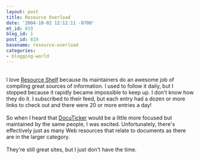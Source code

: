 ```yaml
---
layout: post
title: Resource Overload
date: '2004-10-02 12:12:11 -0700'
mt_id: 819
blog_id: 1
post_id: 819
basename: resource-overload
categories:
- blogging-world
---
```

<br />I love <a href="http://www.resourceshelf.com/">Resource Shelf</a> because its maintainers do an awesome job of compiling great sources of information. I used to follow it daily, but I stopped because it rapidly became impossible to keep up. I don't know how they do it. I subscribed to their feed, but each entry had a dozen or more links to check out and there were 20 or more entries a day!<br /><br />So when I heard that <a href="http://www.docuticker.com/">DocuTicker</a> would be a little more focused but maintained by the same people, I was excited. Unfortunately, there's effectively just as many Web resources that relate to documents as there are in the larger category.<br /><br />They're still great sites, but I just don't have the time.<br /><br /><br />
